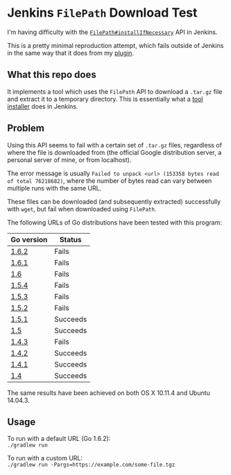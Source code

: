 # Jenkins `FilePath` Download Test

I'm having difficulty with the [`FilePath#installIfNecessary`][0] API in Jenkins.

This is a pretty minimal reproduction attempt, which fails outside of Jenkins in the same way that it does from my [plugin][1].

## What this repo does
It implements a tool which uses the `FilePath` API to download a `.tar.gz` file and extract it to a temporary directory.  This is essentially what a [tool installer][1] does in Jenkins.

## Problem
Using this API seems to fail with a certain set of `.tar.gz` files, regardless of where the file is downloaded from (the official Google distribution server, a personal server of mine, or from localhost).

The error message is usually `Failed to unpack <url> (153358 bytes read of total 76218682)`, where the number of bytes read can vary between multiple runs with the same URL.

These files can be downloaded (and subsequently extracted) successfully with `wget`, but fail when downloaded using `FilePath`.  

The following URLs of Go distributions have been tested with this program:

Go version | Status
-----------|-------
[1.6.2](https://storage.googleapis.com/golang/go1.6.2.darwin-amd64.tar.gz) | Fails
[1.6.1](https://storage.googleapis.com/golang/go1.6.1.darwin-amd64.tar.gz) | Fails
[1.6](https://storage.googleapis.com/golang/go1.6.darwin-amd64.tar.gz) | Fails
[1.5.4](https://storage.googleapis.com/golang/go1.5.4.darwin-amd64.tar.gz) | Fails
[1.5.3](https://storage.googleapis.com/golang/go1.5.3.darwin-amd64.tar.gz) | Fails
[1.5.2](https://storage.googleapis.com/golang/go1.5.2.darwin-amd64.tar.gz) | Fails
[1.5.1](https://storage.googleapis.com/golang/go1.5.1.darwin-amd64.tar.gz) | Succeeds
[1.5](https://storage.googleapis.com/golang/go1.5.darwin-amd64.tar.gz) | Succeeds
[1.4.3](https://storage.googleapis.com/golang/go1.4.3.darwin-amd64.tar.gz) | Fails
[1.4.2](https://storage.googleapis.com/golang/go1.4.2.darwin-amd64-osx10.8.tar.gz) | Succeeds
[1.4.1](https://storage.googleapis.com/golang/go1.4.1.darwin-amd64-osx10.8.tar.gz) | Succeeds
[1.4](https://storage.googleapis.com/golang/go1.4.darwin-amd64-osx10.8.tar.gz) | Succeeds

The same results have been achieved on both OS X 10.11.4 and Ubuntu 14.04.3.

## Usage

To run with a default URL (Go 1.6.2):  
`./gradlew run`

To run with a custom URL:  
`./gradlew run -Pargs=https://example.com/some-file.tgz`

[0]:https://github.com/jenkinsci/jenkins/blob/jenkins-2.0/core/src/main/java/hudson/FilePath.java#L757
[1]:https://wiki.jenkins-ci.org/display/JENKINS/Go+Plugin
[2]:https://wiki.jenkins-ci.org/display/JENKINS/Tool+Auto-Installation